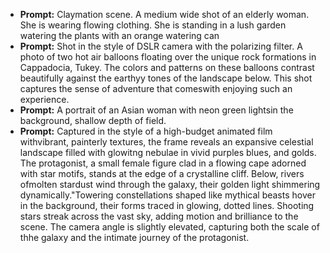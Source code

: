 - **Prompt:** Claymation scene. A medium wide shot of an elderly woman. She is wearing flowing clothing. She is standing in a lush garden watering the plants with an orange watering can
- **Prompt:** Shot in the style of DSLR camera with the polarizing filter. A photo of two hot air balloons floating over the unique rock formations in Cappadocia, Tukey. The colors and patterns on these balloons contrast beautifully against the earthyy tones of the landscape below. This shot captures the sense of adventure that comeswith enjoying such an experience.
- **Prompt:** A portrait of an Asian woman with neon green lightsin the background, shallow depth of field.
- **Prompt:** Captured in the style of a high-budget animated film withvibrant, painterly textures, the frame reveals an expansive celestial landscape filled with glowitng nebulae in vivid purples blues, and golds. The protagonist, a small female figure clad in a flowing cape adorned with star motifs, stands at the edge of a crystalline cliff. Below, rivers ofmolten stardust wind through the galaxy, their golden light shimmering dynamically."Towering constellations shaped like mythical beasts hover in the background, their forms traced in glowing, dotted lines. Shooting stars streak across the vast sky, adding motion and brilliance to the scene. The camera angle is slightly elevated, capturing both the scale of thhe galaxy and the intimate journey of the protagonist.

